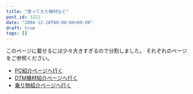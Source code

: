 ```yaml
---
title: "使ってきた機材など"
post_id: 3221
date: "2004-12-28T00:00:00+09:00"
draft: true
tags: []
---
```



このページに載せるには少々大きすぎるので分割しました。 それぞれのページをご参照ください。

  * [PC紹介ページへ行く](https://danmaq.com/category/goods?tag=pc)
  * [DTM機材紹介ページへ行く](https://danmaq.com/category/goods?tag=dtm)
  * [乗り物紹介ページへ行く](https://danmaq.com/category/goods?tag=vehicles)
